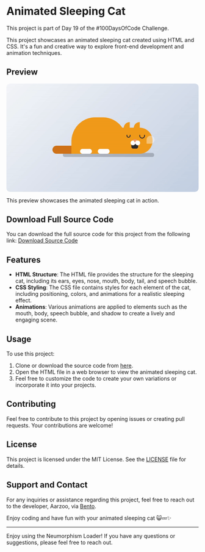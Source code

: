 # Animated Sleeping Cat

This project is part of Day 19 of the #100DaysOfCode Challenge.

This project showcases an animated sleeping cat created using HTML and CSS. It's a fun and creative way to explore front-end development and animation techniques.

## Preview

<div style="display: flex; align-items: center; justify-content: center; width: 100%; border-radius: 0.6rem;">
    <img src="preview.gif" alt="preview GIF" width="100%" height="100%" style="overflow: none; border-radius: inherit;"/>
</div>

This preview showcases the animated sleeping cat in action.

## Download Full Source Code

You can download the full source code for this project from the following link: [Download Source Code](https://t.me/CodeWithAarzoo)

## Features

- **HTML Structure**: The HTML file provides the structure for the sleeping cat, including its ears, eyes, nose, mouth, body, tail, and speech bubble.
- **CSS Styling**: The CSS file contains styles for each element of the cat, including positioning, colors, and animations for a realistic sleeping effect.
- **Animations**: Various animations are applied to elements such as the mouth, body, speech bubble, and shadow to create a lively and engaging scene.

## Usage

To use this project:

1. Clone or download the source code from [here](https://t.me/CodeWithAarzoo).
2. Open the HTML file in a web browser to view the animated sleeping cat.
3. Feel free to customize the code to create your own variations or incorporate it into your projects.

## Contributing

Feel free to contribute to this project by opening issues or creating pull requests. Your contributions are welcome!

## License

This project is licensed under the MIT License. See the [LICENSE](LICENSE) file for details.

## Support and Contact

For any inquiries or assistance regarding this project, feel free to reach out to the developer, Aarzoo, via [Bento](https://bento.me/withaarzoo).

Enjoy coding and have fun with your animated sleeping cat 😺💤✨

---

Enjoy using the Neumorphism Loader! If you have any questions or suggestions, please feel free to reach out.
